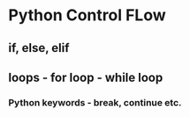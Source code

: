 # Python Control FLow
## if, else, elif
## loops - for loop - while loop
### Python keywords - break, continue etc.
